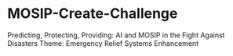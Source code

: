 # MOSIP-Create-Challenge
Predicting, Protecting, Providing: AI and MOSIP in the Fight Against Disasters Theme: Emergency Relief Systems Enhancement
